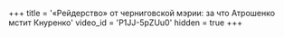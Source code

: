 +++
title = '«Рейдерство» от черниговской мэрии: за что Атрошенко мстит Кнуренко'
video_id = 'P1JJ-5pZUu0'
hidden = true
+++






